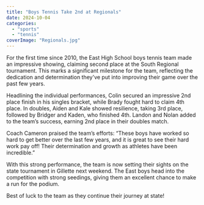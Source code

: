 ```yaml
---
title: "Boys Tennis Take 2nd at Regionals"
date: 2024-10-04
categories: 
  - "sports"
  - "tennis"
coverImage: "Regionals.jpg"
---
```


For the first time since 2010, the East High School boys tennis team made an impressive showing, claiming second place at the South Regional tournament. This marks a significant milestone for the team, reflecting the dedication and determination they've put into improving their game over the past few years.

Headlining the individual performances, Colin secured an impressive 2nd place finish in his singles bracket, while Brady fought hard to claim 4th place. In doubles, Aiden and Kale showed resilience, taking 3rd place, followed by Bridger and Kaden, who finished 4th. Landon and Nolan added to the team’s success, earning 2nd place in their doubles match.

Coach Cameron praised the team’s efforts: “These boys have worked so hard to get better over the last few years, and it is great to see their hard work pay off! Their determination and growth as athletes have been incredible.”

With this strong performance, the team is now setting their sights on the state tournament in Gillette next weekend. The East boys head into the competition with strong seedings, giving them an excellent chance to make a run for the podium.

Best of luck to the team as they continue their journey at state!
